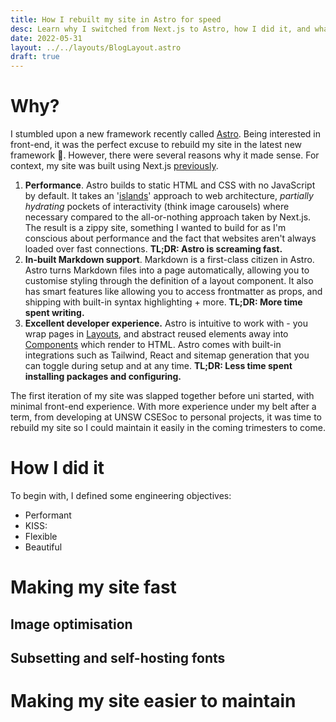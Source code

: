 ```yaml
---
title: How I rebuilt my site in Astro for speed
desc: Learn why I switched from Next.js to Astro, how I did it, and what I did to make my site faster.
date: 2022-05-31
layout: ../../layouts/BlogLayout.astro
draft: true
---
```

# Why?
I stumbled upon a new framework recently called [Astro](https://astro.build). Being interested in front-end, it was the perfect excuse to rebuild my site in the latest new framework 🤡. However, there were several reasons why it made sense. For context, my site was built using Next.js [previously](https://jyao-me-q5ih6bj3o-jeffreydyao.vercel.app).
1. **Performance**. Astro builds to static HTML and CSS with no JavaScript by default. It takes an '[islands](https://jasonformat.com/islands-architecture/)' approach to web architecture, _partially hydrating_ pockets of interactivity (think image carousels) where necessary compared to the all-or-nothing approach taken by Next.js. The result is a zippy site, something I wanted to build for as I'm conscious about performance and the fact that websites aren't always loaded over fast connections. **TL;DR: Astro is screaming fast.**
2. **In-built Markdown support**. Markdown is a first-class citizen in Astro. Astro turns Markdown files into a page automatically, allowing you to customise styling through the definition of a layout component. It also has smart features like allowing you to access frontmatter as props, and shipping with built-in syntax highlighting + more. **TL;DR: More time spent writing.**
3. **Excellent developer experience.** Astro is intuitive to work with - you wrap pages in [Layouts](https://docs.astro.build/en/core-concepts/layouts/), and abstract reused elements away into [Components](https://docs.astro.build/en/core-concepts/astro-components/) which render to HTML. Astro comes with built-in integrations such as Tailwind, React and sitemap generation that you can toggle during setup and at any time. **TL;DR: Less time spent installing packages and configuring.**

The first iteration of my site was slapped together before uni started, with minimal front-end experience. With more experience under my belt after a term, from developing at UNSW CSESoc to personal projects, it was time to rebuild my site so I could maintain it easily in the coming trimesters to come.

# How I did it
To begin with, I defined some engineering objectives:
- Performant
- KISS: 
- Flexible
- Beautiful


# Making my site fast
## Image optimisation

## Subsetting and self-hosting fonts

# Making my site easier to maintain
